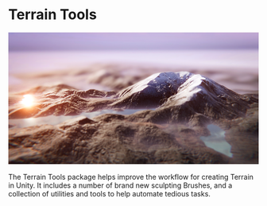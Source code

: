 # Terrain Tools

![](images/TerrainTools_FrontPage.png)

The Terrain Tools package helps improve the workflow for creating Terrain in Unity. It includes a number of brand new sculpting Brushes, and a collection of utilities and tools to help automate tedious tasks.